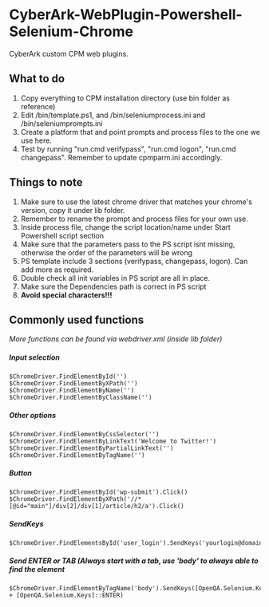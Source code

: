 # CyberArk-WebPlugin-Powershell-Selenium-Chrome
CyberArk custom CPM web plugins.

## What to do
1. Copy everything to CPM installation directory (use bin folder as reference)
2. Edit /bin/template.ps1, and /bin/seleniumprocess.ini and /bin/seleniumprompts.ini
3. Create a platform that and point prompts and process files to the one we use here.
4. Test by running "run.cmd verifypass", "run.cmd logon", "run.cmd changepass". Remember to update cpmparm.ini accordingly.

## Things to note
1. Make sure to use the latest chrome driver that matches your chrome's version, copy it under lib folder.
2. Remember to rename the prompt and process files for your own use.
3. Inside process file, change the script location/name under Start Powershell script section
4. Make sure that the parameters pass to the PS script isnt missing, otherwise the order of the parameters will be wrong
5. PS template include 3 sections (verifypass, changepass, logon). Can add more as required.
6. Double check all init variables in PS script are all in place.
7. Make sure the Dependencies path is correct in PS script
8. **Avoid special characters!!!**


## Commonly used functions
*More functions can be found via webdriver.xml (inside lib folder)*
##### Input selection
```
$ChromeDriver.FindElementById('')
$ChromeDriver.FindElementByXPath('')
$ChromeDriver.FindElementByName('')
$ChromeDriver.FindElementByClassName('')
```
##### Other options
```
$ChromeDriver.FindElementByCssSelector('')
$ChromeDriver.FindElementByLinkText('Welcome to Twitter!')
$ChromeDriver.FindElementByPartialLinkText('')
$ChromeDriver.FindElementByTagName('')
```
##### Button
```
$ChromeDriver.FindElementById('wp-submit').Click()
$ChromeDriver.FindElementByXPath('//*[@id="main"]/div[2]/div[1]/article/h2/a').Click()
```
##### SendKeys
```
$ChromeDriver.FindElementsById('user_login').SendKeys('yourlogin@domain.com')
```

##### Send ENTER or TAB (Always start with a tab, use 'body' to always able to find the element
```
$ChromeDriver.FindElementByTagName('body').SendKeys([OpenQA.Selenium.Keys]::TAB + [OpenQA.Selenium.Keys]::ENTER)
```
